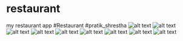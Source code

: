 # restaurant

my restaurant app
#Restaurant
#pratik_shrestha
![alt text](https://github.com/PrateekStha/restaurant/blob/master/screenshots/loginPage.jpg)
![alt text](https://github.com/PrateekStha/restaurant/blob/master/screenshots/registerPage.jpg)
![alt text](https://github.com/PrateekStha/restaurant/blob/master/screenshots/AddProduct.jpg)
![alt text](https://github.com/PrateekStha/restaurant/blob/master/screenshots/AdminPage.jpg)
![alt text](https://github.com/PrateekStha/restaurant/blob/master/screenshots/accessControl.jpg)
![alt text](https://github.com/PrateekStha/restaurant/blob/master/screenshots/cartPage.jpg)
![alt text](https://github.com/PrateekStha/restaurant/blob/master/screenshots/detailPage.jpg)
![alt text](https://github.com/PrateekStha/restaurant/blob/master/screenshots/homePage.jpg)
![alt text](https://github.com/PrateekStha/restaurant/blob/master/screenshots/listCarousel.jpg)
